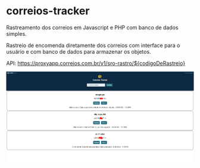 # correios-tracker
Rastreamento dos correios em Javascript e PHP com banco de dados simples.

Rastreio de encomenda diretamente dos correios com interface para o usuário e com banco de dados para armazenar os objetos.

API: https://proxyapp.correios.com.br/v1/sro-rastro/${codigoDeRastreio}

![Screenshot](Screenshot_3.png)
